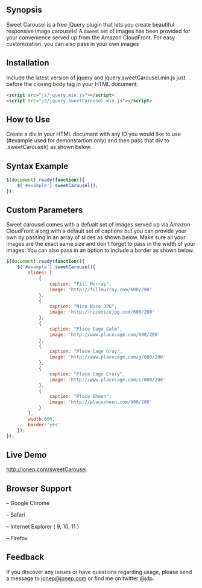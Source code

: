 ## Synopsis

Sweet Carousel is a free jQuery plugin that lets you create beautiful responsive image carousels! A sweet set of images has been provided for your convenience served up from the Amazon CloudFront. For easy customization, you can also pass in your own images

## Installation

Include the latest version of jquery and jquery.sweetCarousel.min.js just before the closing body tag in your HTML document:

```html
<script src="js/jquery.min.js"></script>  
<script src="js/jquery.sweetCarousel.min.js"></script>
```

## How to Use

Create a div in your HTML document with any ID you would like to use (#example used for demonstartion only) and then pass that div to .sweetCarousel() as shown below.

## Syntax Example

```javascript
$(document).ready(function(){
    $('#example').sweetCarousel();
});
```

## Custom Parameters

Sweet carousel comes with a defualt set of images served up via Amazon CloudFront along with a default set of captions but you can provide your own by passing in an array of slides as shown below. Make sure all your images are the exact same size and don't forget to pass in the width of your images. You can also pass in an option to include a border as shown below.

```javascript
$(document).ready(function(){
    $('#example').sweetCarousel({
  		slides: [
            {
                caption: "Fill Murray",
                image: 'http://fillmurray.com/600/200'
            },
            {
                caption: "Nice Nice JPG",
                image: 'http://nicenicejpg.com/600/200'
            },
            {
                caption: "Place Cage Calm",
                image: 'http://www.placecage.com/600/200'
            },
            {
                caption: "Place Cage Gray",
                image: 'http://www.placecage.com/g/600/200'
            },
            {
                caption: "Place Cage Crazy",
                image: 'http://www.placecage.com/c/600/200'
            },
            {
                caption: "Place Sheen",
                image: 'http://placesheen.com/600/200'
            }
        ],
        width:600,
        border:'yes'
    });
});
```

## Live Demo

http://jonep.com/sweetCarousel

## Browser Support

– Google Chrome

– Safari

– Internet Explorer ( 9, 10, 11 )

– Firefox


## Feedback

If you discover any issues or have questions regarding usage, please send a message to jonep@jonep.com or find me on twitter @jdp.
